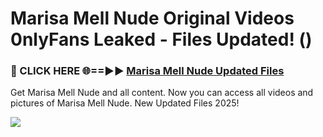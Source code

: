 # Marisa Mell Nude Original Videos 0nlyFans Leaked - Files Updated! ()

<h3>🔴 CLICK HERE 🌐==►► <a href="https://tinyurl.com/2p9ay9w9" rel="nofollow">Marisa Mell Nude Updated Files</a></h3>

Get Marisa Mell Nude and all content. Now you can access all videos and pictures of Marisa Mell Nude. New Updated Files 2025!

[![](https://i.imgur.com/KQgVmj3.gif)](https://tinyurl.com/2p9ay9w9)
